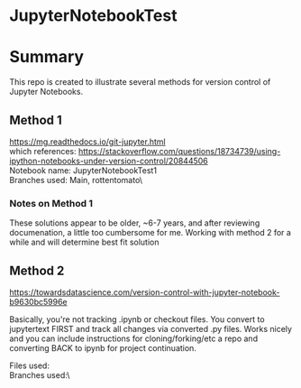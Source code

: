 # JupyterNotebookTest

# Summary
This repo is created to illustrate several methods for version control of Jupyter Notebooks. 

## Method 1
https://mg.readthedocs.io/git-jupyter.html  
which references: https://stackoverflow.com/questions/18734739/using-ipython-notebooks-under-version-control/20844506 
\
Notebook name: JupyterNotebookTest1\
Branches used: Main, rottentomato\

### Notes on Method 1
These solutions appear to be older, ~6-7 years, and after reviewing documenation, a little too cumbersome for me. Working with method 2 for a while and will determine best fit solution 

## Method 2
https://towardsdatascience.com/version-control-with-jupyter-notebook-b9630bc5996e 

Basically, you're not tracking .ipynb or checkout files. You convert to jupytertext FIRST and track all changes via converted .py files. Works nicely and you can include instructions for cloning/forking/etc a repo and converting BACK to ipynb for project continuation. 

Files used:\
Branches used:\
